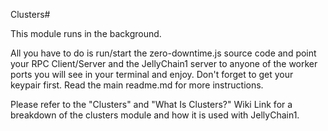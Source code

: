 Clusters#

This module runs in the background.

All you have to do is run/start the zero-downtime.js source code and point your RPC Client/Server and the JellyChain1 server to anyone of the worker ports you will see in your terminal and enjoy. Don't forget to get your keypair first. 
Read the main readme.md for more instructions.

Please refer to the "Clusters" and "What Is Clusters?" Wiki Link for a breakdown of the clusters module and how it is used with JellyChain1.

